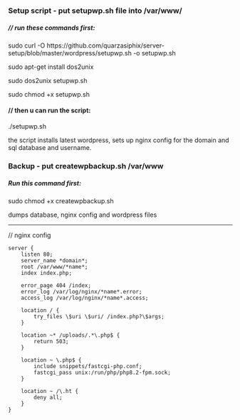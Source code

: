 <h3> Setup script - put setupwp.sh file into /var/www/ </h3>

<h5>// run these commands first:</h5>
<p>sudo curl -O https://github.com/quarzasiphix/server-setup/blob/master/wordpress/setupwp.sh -o setupwp.sh </p>
<p>sudo apt-get install dos2unix </p>
<p>sudo dos2unix setupwp.sh </p>
<p>sudo chmod +x setupwp.sh </p>

<h4>// then u can run the script:</h4>
<p>./setupwp.sh</p>

the script installs latest wordpress, sets up nginx config for the domain and sql database and username. 

<h3> Backup - put createwpbackup.sh /var/www </h3>
<h5> Run this command first: </h5>
<p> sudo chmod +x createwpbackup.sh </p>
<p> dumps database, nginx config and wordpress files </p>
<hr>

// nginx config
``` nginx
server {
    listen 80;
    server_name *domain*;
    root /var/www/*name*;
    index index.php;

    error_page 404 /index;
    error_log /var/log/nginx/*name*.error;
    access_log /var/log/nginx/*name*.access;

    location / {
        try_files \$uri \$uri/ /index.php?\$args;
    }

    location ~* /uploads/.*\.php$ {
        return 503;
    }

    location ~ \.php$ {
        include snippets/fastcgi-php.conf;
        fastcgi_pass unix:/run/php/php8.2-fpm.sock;
    }

    location ~ /\.ht {
        deny all;
    }
}
```
